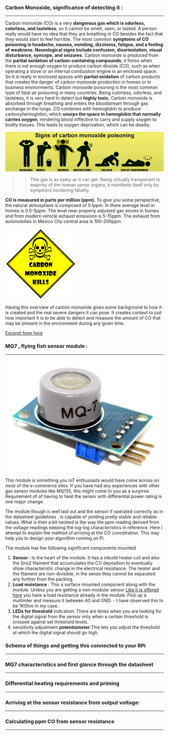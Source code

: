 ### Carbon Monoxide, significance of detecting it :
****

Carbon monoxide (CO) is a very __dangerous gas which is odorless, colorless, and tasteless__, so it cannot be smelt, seen, or tasted. A person really would have no idea that they are breathing in CO besides the fact that they would start to feel horrible. The most common __symptoms of CO poisoning is headache, nausea, vomiting, dizziness, fatigue, and a feeling of weakness. Neurological signs include confusion, disorientation, visual disturbance, syncope, and seizures.__
Carbon monoxide is produced from the __partial oxidation of carbon-containing compounds__; it forms when there is not enough oxygen to produce carbon dioxide (CO), such as when operating a stove or an internal combustion engine in an enclosed space. So it is really in enclosed spaces with __partial oxidation__ of carbon products that creates the danger of carbon monoxide production in homes or in business environments.
Carbon monoxide poisoning is the most common type of fatal air poisoning in many countries. Being colorless, odorless, and tasteless, it is very hard to detect but __highly toxic.__ Carbon monoxide is absorbed through breathing and enters the bloodstream through gas exchange in the lungs. CO combines with hemoglobin to produce carboxyhemoglobin, which __usurps the space in hemoglobin that normally carries oxygen__, rendering blood inffective to carry and supply oxygen to bodily tissues. This leads to oxygen deprivation, which can be deadly.

![CO poisoning](carbon-monoxide-poisoning-1000x250.jpg)

>> This gas is as nasty  as it can get. Being virtually transperant to majority of the human sense organs, it manifests itself only by symptoms bordering fatality.

__CO is measured in parts per million (ppm).__ To give you some perspective, the natural atmosphere is composed of 0.1ppm. In there average level in homes is 0.5-5ppm. The level near properly adjusted gas stoves in homes and from modern vehicle exhaust emissions is 5-15ppm. The exhaust from automobilies in Mexico City central area is 100-200ppm.

![CO kills](download.png)

Having this overview of carbon monoxide gives some background to how it is created and the real severe dangers it can pose. It creates context to just how important it is to be able to detect and measure the amount of CO that may be present in the environment during any given time.

[ Excerpt from here ](http://www.learningaboutelectronics.com/Articles/MQ-7-carbon-monoxide-sensor-circuit-with-arduino.php)

### MQ7 , flying fish sensor module :
****

![Sensor module commercially available](MQ-7-MODULE-CARBON-MONOXIDE-GAS-SENSOR.png)

This module is something you IoT enthusiasts would have come across on most of the e-commerce sites. If you have had any experiences with other gas sensor modules like MQ135, this might come to you as a surpirse. Requirement of of having to heat the sensor with differential power rating is one major change.

The module though is well laid out and the sensor if operated correctly as in the datasheet guidelines , is capable of yeilding pretty stable and reliable values. What is then a bit twisted is the way the ppm reading derived from the voltage readings keeping the log-log characteristics in reference. Here I attempt to explain the method of arriving at the CO concetration. This may help you to design your algorithm running on Pi.

The module has the following significant components mounted

1. __Sensor__ : Is the heart of the module. It has a inbuild heater coil and also the Sno2 filament that accumulates the CO deposition to eventually show characteristic change in the electrical resistance. The heater and the filament are non-divisible, in the sense they cannot be separated any further from the packing.
2. __Load resistance__ : This a surface mounted component along with the module. Unless you are getting a non-modular sensor [Like it is offered here](https://www.pololu.com/product/1482) you have a load resistance already in the module. Pick up a multimter and measure it between A0 and GND. - I have observed this to be 1KOhm in my case.
3. __LEDs for threshold__ indication: There are times when you are looking for the digital signal from the sensor only when a certain threshold is crossed against set threshold levels.
4. sensitivity adjustment __potentiometer__:This lets you adjust the threshold at which the digital signal should go high.

### Schema of things and getting this connected to your RPi
****

### MQ7 characteristics and first glance through the datasheet
***

### Differential heating requirements and priming
****

### Arriving at the sensor resistance from output voltage:
****

### Calculating ppm CO from sensor resistance
****

